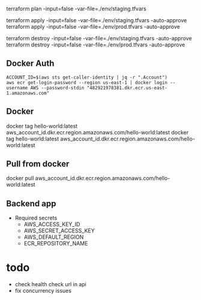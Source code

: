 terraform plan -input=false -var-file=./env/staging.tfvars

terraform apply -input=false -var-file=./env/staging.tfvars -auto-approve
terraform apply -input=false -var-file=./env/prod.tfvars -auto-approve

terraform destroy -input=false -var-file=./env/staging.tfvars -auto-approve
terraform destroy -input=false -var-file=./env/prod.tfvars -auto-approve

## Docker Auth
```
ACCOUNT_ID=$(aws sts get-caller-identity | jq -r ".Account")
aws ecr get-login-password --region us-east-1 | docker login --username AWS --password-stdin "482921978381.dkr.ecr.us-east-1.amazonaws.com"
```

## Docker
docker tag hello-world:latest aws_account_id.dkr.ecr.region.amazonaws.com/hello-world:latest
docker tag hello-world:latest aws_account_id.dkr.ecr.region.amazonaws.com/hello-world:latest

## Pull from docker
docker pull aws_account_id.dkr.ecr.region.amazonaws.com/hello-world:latest


## Backend app
* Required secrets
    * AWS_ACCESS_KEY_ID
    * AWS_SECRET_ACCESS_KEY
    * AWS_DEFAULT_REGION
    * ECR_REPOSITORY_NAME


# todo
* check health check url in api
* fix concurrency issues
